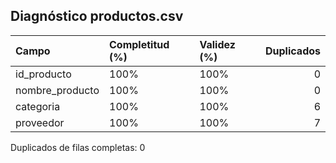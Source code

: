 ## Diagnóstico productos.csv

| Campo           | Completitud (%)   | Validez (%)   |   Duplicados |
|:----------------|:------------------|:--------------|-------------:|
| id_producto     | 100%              | 100%          |            0 |
| nombre_producto | 100%              | 100%          |            0 |
| categoria       | 100%              | 100%          |            6 |
| proveedor       | 100%              | 100%          |            7 |

Duplicados de filas completas: 0
